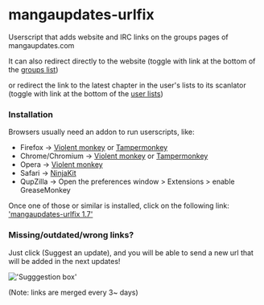 mangaupdates-urlfix
===================

Userscript that adds website and IRC links on the groups pages of mangaupdates.com

It can also redirect directly to the website (toggle with link at the bottom of the [groups list](https://www.mangaupdates.com/groups.html))

or redirect the link to the latest chapter in the user's lists to its scanlator (toggle with link at the bottom of the [user lists](https://www.mangaupdates.com/mylist.html))


### Installation

Browsers usually need an addon to run userscripts, like:

- Firefox -> [Violent monkey](https://addons.mozilla.org/en-US/firefox/addon/violentmonkey/) or [Tampermonkey](https://addons.mozilla.org/en-US/firefox/addon/tampermonkey/)
- Chrome/Chromium -> [Violent monkey](https://chrome.google.com/webstore/detail/violentmonkey/jinjaccalgkegednnccohejagnlnfdag) or [Tampermonkey](https://chrome.google.com/webstore/detail/tampermonkey/dhdgffkkebhmkfjojejmpbldmpobfkfo)
- Opera -> [Violent monkey](https://addons.opera.com/en/extensions/details/violent-monkey/)
- Safari -> [NinjaKit](https://github.com/os0x/NinjaKit)
- QupZilla -> Open the preferences window > Extensions > enable GreaseMonkey

Once one of those or similar is installed, click on the following link: ['mangaupdates-urlfix 1.7'](https://github.com/loadletter/mangaupdates-urlfix/raw/master/mangaupdates_urlfix.user.js)


### Missing/outdated/wrong links?
Just click (Suggest an update), and you will be able to send a new url that will be added in the next updates!

!['Sugggestion box'](http://s29.postimg.org/3jq7j4593/sugg.png)

(Note: links are merged every 3~ days)
